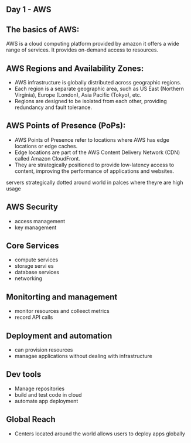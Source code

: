 ## Day 1 - AWS

## The basics of AWS:

AWS is a cloud computing platform provided by amazon it offers a wide range of services.
It provides on-demand access to resources.

## AWS Regions and Availability Zones:

- AWS infrastructure is globally distributed across geographic regions.
- Each region is a separate geographic area, such as US East (Northern Virginia), Europe (London), Asia Pacific (Tokyo), etc.
- Regions are designed to be isolated from each other, providing redundancy and fault tolerance.

## AWS Points of Presence (PoPs):

- AWS Points of Presence refer to locations where AWS has edge locations or edge caches.
- Edge locations are part of the AWS Content Delivery Network (CDN) called Amazon CloudFront.
- They are strategically positioned to provide low-latency access to content, improving the performance of applications and websites.

servers strategically dotted around world in palces where theyre are high usage

## AWS Security 
- access management 
- key management

## Core Services
-    compute services
-   storage servi es
-    database services
-    networking

## Monitorting and management 
- monitor resources and colleect metrics
- record API calls

## Deployment and automation
 - can provision resources
 - managae applications without dealing with infrastructure

 ## Dev tools 
 - Manage repositories
 - build and test code in cloud
 - automate app deployment

 ## Global Reach

 - Centers located around the world allows users to deploy apps globally